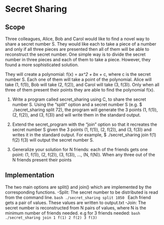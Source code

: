 # Secret Sharing


## Scope
Three colleagues, Alice, Bob and Carol would like to find a novel way to share a secret
number S. They would like each to take a piece of a number and only if all three pieces are
presented then all of them will be able to reconstruct the secret number. One simple way is
to divide the secret number in three pieces and each of them to take a piece. However, they
found a more sophisticated solution.

They will create a polynomial: f(x) = a*x^2 + b*x + c, where c is the secret number S. Each
one of them will take a point of the polynomial. Alice will take (1, f(1)), Bob will take (2, f(2)),
and Carol will take (3, f(3)). Only when all three of them present their points they are able to
find the polynomial f(x).

1. Write a program called secret_sharing using C, to share the secret number S. Using
the “split” option and a secret number S (e.g. $ ./secret_sharing split 72), the program
will generate the 3 points (1, f(1)), (2, f(2)), and (3, f(3)) and will write them in the
standard output.

2. Extend the secret_program with the “join” option so that it recreates the secret
number S given the 3 points (1, f(1)), (2, f(2)), and (3, f(3)) and writes it in the
standard output. For example, $ ./secret_sharing join f(1) f(2) f(3) will output the
secret number S.

3. Generalize your solution for N friends: each of the friends gets one point: (1, f(1)), (2,
f(2)), (3, f(3)), …, (N, f(N)). When any three out of the N friends present their points

## Implementation

The two main options are split() and join() which are implemented by the corresponding 
functions.
-Split: The secret number to be distributed is read from the command line.
        ```bash
        ./secret_sharing split 1050
        ```
      Each friend gets a pair of values. These values are written to output.txt
-Join: The secret number is reconstructed from N pairs of values, where N is the minimum
     number of friends needed.
     e.g for 3 friends needed: 
     ```bash
     ./secret_sharing join 1 f(1) 2 f(2) 3 f(3)
     ```
    

